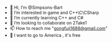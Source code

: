 - 👋 Hi, I’m @Simpsons-Bart
- 👀 I’m interested in game and C++\C\CSharp
- 🌱 I’m currently learning C++ and C#
- 💞️ I’m looking to collaborate on 2Take1
- 📫 How to reach me   "gongfuji1688@gmail.com"
- 🧡 I want to go to America , it's free

<!---
Simpsons-Bart/Simpsons-Bart is a ✨ special ✨ repository because its `README.md` (this file) appears on your GitHub profile.
You can click the Preview link to take a look at your changes.
--->
